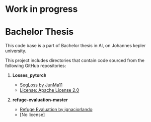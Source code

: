 # Work in progress 
# Bachelor Thesis
This code base is a part of Bachelor thesis in AI, on Johannes kepler university. 

This project includes directories that contain code sourced from the following GitHub repositories:

1. **Losses_pytorch**
   - [SegLoss by JunMa11](https://github.com/JunMa11/SegLossOdyssey)
   - [License: Apache License 2.0](https://github.com/JunMa11/SegLossOdyssey/blob/master/LICENSE)

2. **refuge-evaluation-master**
   - [Refuge Evaluation by ignaciorlando](https://github.com/ignaciorlando/refuge-evaluation)
   - [No license]
